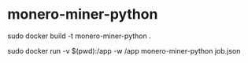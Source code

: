 # monero-miner-python
sudo docker build -t monero-miner-python .

sudo docker run -v $(pwd):/app -w /app monero-miner-python job.json
